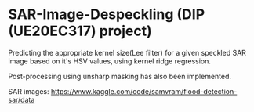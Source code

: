 # SAR-Image-Despeckling (DIP (UE20EC317) project)
Predicting the appropriate kernel size(Lee filter) for a given speckled SAR image based on it's HSV values, using kernel ridge regression.

Post-processing using unsharp masking has also been implemented. 

SAR images: https://www.kaggle.com/code/samvram/flood-detection-sar/data
